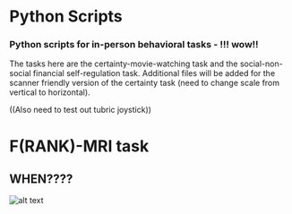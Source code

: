 # Python Scripts

### Python scripts for in-person behavioral tasks - !!! wow!!

The tasks here are the certainty-movie-watching task and the social-non-social financial self-regulation task.
Additional files will be added for the scanner friendly version of the certainty task (need to change scale from vertical to horizontal).

((Also need to test out tubric joystick))

# F(RANK)-MRI task
## WHEN????

![alt text](https://vetstreet.brightspotcdn.com/dims4/default/b39c83f/2147483647/thumbnail/645x380/quality/90/?url=https%3A%2F%2Fvetstreet-brightspot.s3.amazonaws.com%2F4b%2F79%2Fed7633494767bd00d07d97604c98%2FAP-W8EG6F-ph645080113.jpg)
